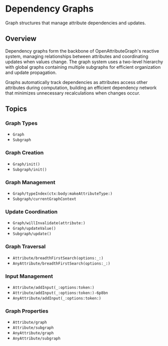 # Dependency Graphs

Graph structures that manage attribute dependencies and updates.

## Overview

Dependency graphs form the backbone of OpenAttributeGraph's reactive system, managing relationships between attributes and coordinating updates when values change. The graph system uses a two-level hierarchy with global graphs containing multiple subgraphs for efficient organization and update propagation.

Graphs automatically track dependencies as attributes access other attributes during computation, building an efficient dependency network that minimizes unnecessary recalculations when changes occur.

## Topics

### Graph Types

- ``Graph``
- ``Subgraph``

### Graph Creation

- ``Graph/init()``
- ``Subgraph/init()``

### Graph Management

- ``Graph/typeIndex(ctx:body:makeAttributeType:)``
- ``Subgraph/currentGraphContext``

### Update Coordination

- ``Graph/willInvalidate(attribute:)``
- ``Graph/updateValue()``
- ``Subgraph/update()``

### Graph Traversal

- ``Attribute/breadthFirstSearch(options:_:)``
- ``AnyAttribute/breadthFirstSearch(options:_:)``

### Input Management

- ``Attribute/addInput(_:options:token:)``
- ``Attribute/addInput(_:options:token:)-6p8bn``
- ``AnyAttribute/addInput(_:options:token:)``

### Graph Properties

- ``Attribute/graph``
- ``Attribute/subgraph``
- ``AnyAttribute/graph``
- ``AnyAttribute/subgraph``